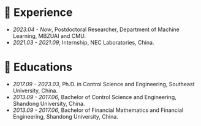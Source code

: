 # 💼 Experience
- *2023.04 - Now*, Postdoctoral Researcher, Department of Machine Learning, MBZUAI and CMU.
- *2021.03 - 2021.09*, Internship, NEC Laboratories, China. 


# 📖 Educations
- *2017.09 - 2023.03*, Ph.D. in Control Science and Engineering, Southeast University, China. 
- *2013.09 - 2017.06*, Bachelor of Control Science and Engineering, Shandong University, China.  
- *2013.09 - 2017.06*, Bachelor of Financial Mathematics and Financial Engineering, Shandong University, China.  
